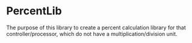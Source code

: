 # PercentLib
The purpose of this library to create a percent calculation library for that controller/processor, which do not have a multiplication/division unit.

